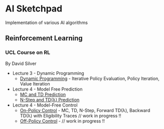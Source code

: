 # AI Sketchpad

Implementation of various AI algorithms

## Reinforcement Learning

### UCL Course on RL
By David Silver
* Lecture 3 - Dynamic Programming
  * [Dynamic Programming](UCL_Course_on_RL/Lecture03_DP/DynamicProgramming.html) - Iterative Policy Evaluation, Policy Iteration, Value Iteration
* Lecture 4 - Model Free Prediction
  * [MC and TD Prediction](UCL_Course_on_RL/Lecture04_Pred/ModelFreePrediction_Part1.html)
  * [N-Step and TD(λ) Prediction](UCL_Course_on_RL/Lecture04_Pred/ModelFreePrediction_Part2.html)
* Lecture 4 - Model-Free Control
  * [On-Policy Control](UCL_Course_on_RL/Lecture05_Ctrl/ModelFreeControl_Part1.html) - MC, TD, N-Step, Forward TD(λ), Backward TD(λ) with Eligibility Traces // work in progress !!
  * [Off-Policy Control](UCL_Course_on_RL/Lecture05_Ctrl/ModelFreeControl_Part2.html) - // work in progress !!

